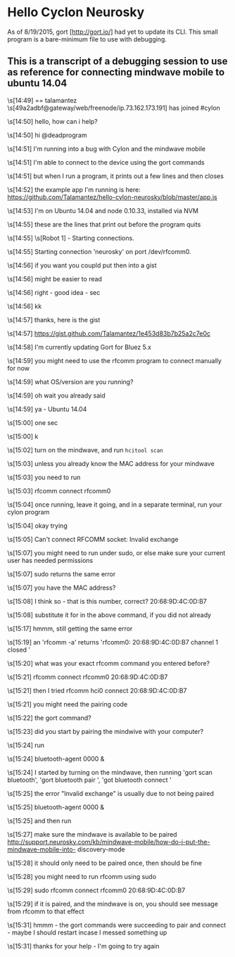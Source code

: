 # Hello Cyclon Neurosky

As of 8/19/2015, gort [http://gort.io/] had yet to update its CLI.  This small program is a bare-minimum file to use with debugging.



## This is a transcript of a debugging session to use as reference for connecting mindwave mobile to ubuntu 14.04

\s[14:49] == talamantez \s[49a2adbf@gateway/web/freenode/ip.73.162.173.191] has joined #cylon

\s[14:50] <deadprogram> hello, how can i help?

\s[14:50] <talamantez> hi @deadprogram


\s[14:51] <talamantez> I'm running into a bug with Cylon and the mindwave mobile

\s[14:51] <talamantez> I'm able to connect to the device using the gort commands

\s[14:51] <talamantez> but when I run a program, it prints out a few lines and then closes

\s[14:52] <talamantez> the example app I'm running is here: https://github.com/Talamantez/hello-cylon-neurosky/blob/master/app.js

\s[14:53] <talamantez> I'm on Ubuntu 14.04 and node 0.10.33, installed via NVM

\s[14:55] <talamantez> these are the lines that print out before the program quits

\s[14:55] <talamantez>  \s[Robot 1] - Starting connections.

\s[14:55] <talamantez>  Starting connection 'neurosky' on port /dev/rfcomm0.

\s[14:56] <deadprogram> if you want you coupld put then into a gist

\s[14:56] <deadprogram> might be easier to read

\s[14:56] <talamantez> right - good idea - sec

\s[14:56] <deadprogram> kk

\s[14:57] <talamantez> thanks, here is the gist

\s[14:57] <talamantez> https://gist.github.com/Talamantez/1e453d83b7b25a2c7e0c

\s[14:58] <deadprogram> I'm currently updating Gort for Bluez 5.x

\s[14:59] <deadprogram> you might need to use the rfcomm program to connect manually for now

\s[14:59] <deadprogram> what OS/version are you running?

\s[14:59] <deadprogram> oh wait you already said

\s[14:59] <talamantez> ya - Ubuntu 14.04

\s[15:00] <deadprogram> one sec

\s[15:00] <talamantez> k

\s[15:02] <deadprogram> turn on the mindwave, and run `hcitool scan`

\s[15:03] <deadprogram> unless you already know the MAC address for your mindwave

\s[15:03] <deadprogram> you need to run

\s[15:03] <deadprogram> rfcomm connect rfcomm0 <MAC>

\s[15:04] <deadprogram> once running, leave it going, and in a separate terminal, run your cylon program

\s[15:04] <talamantez> okay trying

\s[15:05] <talamantez> Can't connect RFCOMM socket: Invalid exchange

\s[15:07] <deadprogram> you might need to run under sudo, or else make sure your current user has needed permissions

\s[15:07] <talamantez> sudo returns the same error

\s[15:07] <deadprogram> you have the MAC address?

\s[15:08] <talamantez> I think so - that is this number, correct? 20:68:9D:4C:0D:B7

\s[15:08] <deadprogram> substitute it for <MAC> in the above command, if you did not already

\s[15:17] <talamantez> hmmm, still getting the same error

\s[15:19] <talamantez> an 'rfcomm -a' returns 'rfcomm0: 20:68:9D:4C:0D:B7 channel 1 closed '

\s[15:20] <deadprogram> what was your exact rfcomm command you entered before?

\s[15:21] <talamantez> rfcomm connect rfcomm0 20:68:9D:4C:0D:B7

\s[15:21] <talamantez> then I tried rfcomm hci0 connect 20:68:9D:4C:0D:B7

\s[15:21] <deadprogram> you might need the pairing code

\s[15:22] <talamantez> the gort command?

\s[15:23] <deadprogram> did you start by pairing the mindwive with your computer?

\s[15:24] <deadprogram> run

\s[15:24] <deadprogram> bluetooth-agent 0000 &

\s[15:24] <talamantez> I started by turning on the mindwave, then running 'gort scan bluetooth', 'gort bluetooth pair <MAC>', 'got bluetooth connect <MAC>'

\s[15:25] <deadprogram> the error "Invalid exchange" is usually due to not being paired

\s[15:25] <deadprogram> bluetooth-agent 0000 &

\s[15:25] <deadprogram> and then run

\s[15:27] <deadprogram> make sure the mindwave is available to be paired http://support.neurosky.com/kb/mindwave-mobile/how-do-i-put-the-mindwave-mobile-into-
discovery-mode

\s[15:28] <deadprogram> it should only need to be paired once, then should be fine

\s[15:28] <deadprogram> you might need to run rfcomm using sudo

\s[15:29] <deadprogram> sudo rfcomm connect rfcomm0 20:68:9D:4C:0D:B7

\s[15:29] <deadprogram> if it is paired, and the mindwave is on, you should see message from rfcomm to that effect

\s[15:31] <talamantez> hmmm - the gort commands were succeeding to pair and connect - maybe I should restart incase I messed something up

\s[15:31] <talamantez> thanks for your help - I'm going to try again